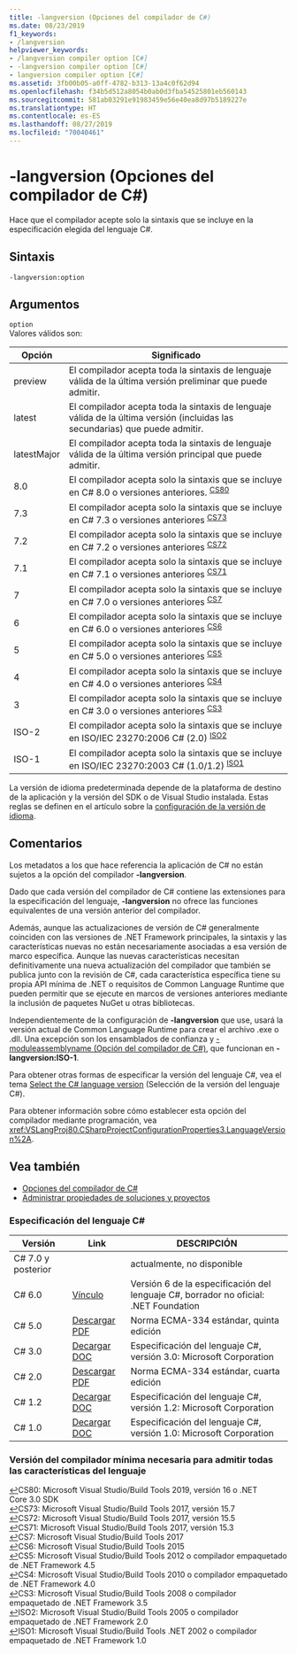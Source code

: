 ```yaml
---
title: -langversion (Opciones del compilador de C#)
ms.date: 08/23/2019
f1_keywords:
- /langversion
helpviewer_keywords:
- /langversion compiler option [C#]
- -langversion compiler option [C#]
- langversion compiler option [C#]
ms.assetid: 3fb00b05-a0ff-4782-b313-13a4c0f62d94
ms.openlocfilehash: f34b5d512a8054b0ab0d3fba54525801eb560143
ms.sourcegitcommit: 581ab03291e91983459e56e40ea8d97b5189227e
ms.translationtype: HT
ms.contentlocale: es-ES
ms.lasthandoff: 08/27/2019
ms.locfileid: "70040461"
---
```

# <a name="-langversion-c-compiler-options"></a>-langversion (Opciones del compilador de C#)

Hace que el compilador acepte solo la sintaxis que se incluye en la especificación elegida del lenguaje C#.  
  
## <a name="syntax"></a>Sintaxis  

```console
-langversion:option  
```

## <a name="arguments"></a>Argumentos

 `option`  
 Valores válidos son:  
  
|Opción|Significado|  
|------------|-------------|  
|preview|El compilador acepta toda la sintaxis de lenguaje válida de la última versión preliminar que puede admitir.|
|latest|El compilador acepta toda la sintaxis de lenguaje válida de la última versión (incluidas las secundarias) que puede admitir.|
|latestMajor|El compilador acepta toda la sintaxis de lenguaje válida de la última versión principal que puede admitir.|
|8.0|El compilador acepta solo la sintaxis que se incluye en C# 8.0 o versiones anteriores. <sup id="TCS80">[CS80](#FCS80)</sup>|
|7.3|El compilador acepta solo la sintaxis que se incluye en C# 7.3 o versiones anteriores <sup id="TCS73">[CS73](#FCS73)</sup>|
|7.2|El compilador acepta solo la sintaxis que se incluye en C# 7.2 o versiones anteriores <sup id="TCS72">[CS72](#FCS72)</sup>|
|7.1|El compilador acepta solo la sintaxis que se incluye en C# 7.1 o versiones anteriores <sup id="TCS71">[CS71](#FCS71)</sup>|
|7|El compilador acepta solo la sintaxis que se incluye en C# 7.0 o versiones anteriores <sup id="TCS7">[CS7](#FCS7)</sup>|
|6|El compilador acepta solo la sintaxis que se incluye en C# 6.0 o versiones anteriores <sup id="TCS6">[CS6](#FCS6)</sup>|
|5|El compilador acepta solo la sintaxis que se incluye en C# 5.0 o versiones anteriores <sup id="TCS5">[CS5](#FCS5)</sup>|
|4|El compilador acepta solo la sintaxis que se incluye en C# 4.0 o versiones anteriores <sup id="TCS4">[CS4](#FCS4)</sup>|
|3|El compilador acepta solo la sintaxis que se incluye en C# 3.0 o versiones anteriores <sup id="TCS3">[CS3](#FCS3)</sup>|
|ISO-2|El compilador acepta solo la sintaxis que se incluye en ISO/IEC 23270:2006 C# (2.0) <sup id="TISO2">[ISO2](#FISO2)</sup>|
|ISO-1|El compilador acepta solo la sintaxis que se incluye en ISO/IEC 23270:2003 C# (1.0/1.2) <sup id="TISO1">[ISO1](#FISO1)</sup>|  

La versión de idioma predeterminada depende de la plataforma de destino de la aplicación y la versión del SDK o de Visual Studio instalada. Estas reglas se definen en el artículo sobre la [configuración de la versión de idioma](../configure-language-version.md#defaults).

## <a name="remarks"></a>Comentarios

 Los metadatos a los que hace referencia la aplicación de C# no están sujetos a la opción del compilador **-langversion**.  
  
 Dado que cada versión del compilador de C# contiene las extensiones para la especificación del lenguaje, **-langversion** no ofrece las funciones equivalentes de una versión anterior del compilador.  

 Además, aunque las actualizaciones de versión de C# generalmente coinciden con las versiones de .NET Framework principales, la sintaxis y las características nuevas no están necesariamente asociadas a esa versión de marco específica. Aunque las nuevas características necesitan definitivamente una nueva actualización del compilador que también se publica junto con la revisión de C#, cada característica específica tiene su propia API mínima de .NET o requisitos de Common Language Runtime que pueden permitir que se ejecute en marcos de versiones anteriores mediante la inclusión de paquetes NuGet u otras bibliotecas.
  
 Independientemente de la configuración de **-langversion** que use, usará la versión actual de Common Language Runtime para crear el archivo .exe o .dll. Una excepción son los ensamblados de confianza y [-moduleassemblyname (Opción del compilador de C#)](./moduleassemblyname-compiler-option.md), que funcionan en **-langversion:ISO-1**.  

 Para obtener otras formas de especificar la versión del lenguaje C#, vea el tema [Select the C# language version](../configure-language-version.md) (Selección de la versión del lenguaje C#).
  
 Para obtener información sobre cómo establecer esta opción del compilador mediante programación, vea <xref:VSLangProj80.CSharpProjectConfigurationProperties3.LanguageVersion%2A>.  

## <a name="see-also"></a>Vea también

- [Opciones del compilador de C#](index.md)
- [Administrar propiedades de soluciones y proyectos](/visualstudio/ide/managing-project-and-solution-properties)

### <a name="c-language-specification"></a>Especificación del lenguaje C#

|Versión|Link|DESCRIPCIÓN|
|-------|----|-----------|
|C# 7.0 y posterior||actualmente, no disponible|
|C# 6.0|[Vínculo](../language-specification/index.md)|Versión 6 de la especificación del lenguaje C#, borrador no oficial: .NET Foundation|
|C# 5.0|[Descargar PDF](https://www.ecma-international.org/publications/files/ECMA-ST/ECMA-334.pdf)|Norma ECMA-334 estándar, quinta edición|
|C# 3.0|[Decargar DOC](https://download.microsoft.com/download/3/8/8/388e7205-bc10-4226-b2a8-75351c669b09/CSharp%20Language%20Specification.doc)|Especificación del lenguaje C#, versión 3.0: Microsoft Corporation|
|C# 2.0|[Descargar PDF](https://www.ecma-international.org/publications/files/ECMA-ST-ARCH/ECMA-334%204th%20edition%20June%202006.pdf)|Norma ECMA-334 estándar, cuarta edición|
|C# 1.2|[Decargar DOC](https://www.ecma-international.org/publications/files/ECMA-ST-ARCH/ECMA-334%202nd%20edition%20December%202002.pdf)|Especificación del lenguaje C#, versión 1.2: Microsoft Corporation|
|C# 1.0|[Decargar DOC](https://www.ecma-international.org/publications/files/ECMA-ST-ARCH/ECMA-334%201st%20edition%20December%202001.pdf)|Especificación del lenguaje C#, versión 1.0: Microsoft Corporation|

### <a name="minimum-compiler-version-needed-to-support-all-language-features"></a>Versión del compilador mínima necesaria para admitir todas las características del lenguaje

[↩](#TCS80)<a name="FCS80">CS80</a>: Microsoft Visual Studio/Build Tools 2019, versión 16 o .NET Core 3.0 SDK  
[↩](#TCS73)<a name="FCS73">CS73</a>: Microsoft Visual Studio/Build Tools 2017, versión 15.7  
[↩](#TCS72)<a name="FCS72">CS72</a>: Microsoft Visual Studio/Build Tools 2017, versión 15.5  
[↩](#TCS71)<a name="FCS71">CS71</a>: Microsoft Visual Studio/Build Tools 2017, versión 15.3  
[↩](#TCS7)<a name="FCS7">CS7</a>: Microsoft Visual Studio/Build Tools 2017  
[↩](#TCS6)<a name="FCS6">CS6</a>: Microsoft Visual Studio/Build Tools 2015  
[↩](#TCS5)<a name="FCS5">CS5</a>: Microsoft Visual Studio/Build Tools 2012 o compilador empaquetado de .NET Framework 4.5  
[↩](#TCS4)<a name="FCS4">CS4</a>: Microsoft Visual Studio/Build Tools 2010 o compilador empaquetado de .NET Framework 4.0  
[↩](#TCS3)<a name="FCS3">CS3</a>: Microsoft Visual Studio/Build Tools 2008 o compilador empaquetado de .NET Framework 3.5  
[↩](#TISO2)<a name="FISO2">ISO2</a>: Microsoft Visual Studio/Build Tools 2005 o compilador empaquetado de .NET Framework 2.0  
[↩](#TISO1)<a name="FISO1">ISO1</a>: Microsoft Visual Studio/Build Tools .NET 2002 o compilador empaquetado de .NET Framework 1.0  
